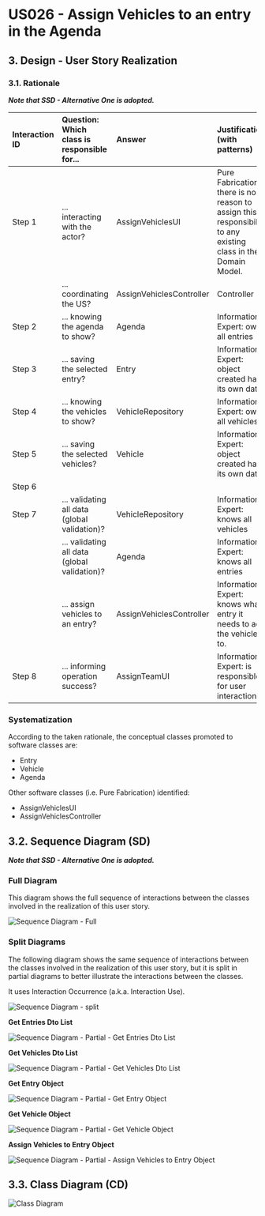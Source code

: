 # US026 - Assign Vehicles to an entry in the Agenda

## 3. Design - User Story Realization 

### 3.1. Rationale

_**Note that SSD - Alternative One is adopted.**_

| Interaction ID | Question: Which class is responsible for...    | Answer                   | Justification (with patterns)                                                                                 |
|:---------------|:-----------------------------------------------|:-------------------------|:--------------------------------------------------------------------------------------------------------------|
| Step 1  		     | 	... interacting with the actor?               | AssignVehiclesUI         | Pure Fabrication: there is no reason to assign this responsibility to any existing class in the Domain Model. |
| 			  		        | 	... coordinating the US?                      | AssignVehiclesController | Controller                                                                                                    |
| Step 2 		      | 	... knowing the agenda to show?               | Agenda                   | Information Expert: owns all entries                                                                          |
| Step 3 		      | 	... saving the selected entry?                | Entry                    | Information Expert: object created has its own data                                                           |
| Step 4 		      | 	... knowing the vehicles to show?             | VehicleRepository        | Information Expert: owns all vehicles                                                                         |
| Step 5 		      | 	... saving the selected vehicles?             | Vehicle                  | Information Expert: object created has its own data                                                           |
| Step 6 		      | 	                                              |                          |                                                                                                               |
| Step 7 		      | 	... validating all data (global validation)?  | VehicleRepository        | Information Expert: knows all vehicles                                                                        |
| 		             | 	... validating all data (global validation)?  | Agenda                   | Information Expert: knows all entries                                                                         |
| 		             | 	... assign vehicles to an entry?                | AssignVehiclesController     | Information Expert: knows what entry it needs to add the vehicles to.                                           |
| Step 8 		      | 	... informing operation success?              | AssignTeamUI             | Information Expert: is responsible for user interactions.                                                     |

### Systematization ##

According to the taken rationale, the conceptual classes promoted to software classes are: 

* Entry
* Vehicle
* Agenda

Other software classes (i.e. Pure Fabrication) identified: 

* AssignVehiclesUI  
* AssignVehiclesController


## 3.2. Sequence Diagram (SD)

_**Note that SSD - Alternative One is adopted.**_

### Full Diagram

This diagram shows the full sequence of interactions between the classes involved in the realization of this user story.

![Sequence Diagram - Full](svg/us026-sequence-diagram-full.svg)

### Split Diagrams

The following diagram shows the same sequence of interactions between the classes involved in the realization of this user story, but it is split in partial diagrams to better illustrate the interactions between the classes.

It uses Interaction Occurrence (a.k.a. Interaction Use).

![Sequence Diagram - split](svg/us026-sequence-diagram-split.svg)

**Get Entries Dto List**

![Sequence Diagram - Partial - Get Entries Dto List](svg/us026-sequence-diagram-partial-get-entries-dto-list.svg)

**Get Vehicles Dto List**

![Sequence Diagram - Partial - Get Vehicles Dto List](svg/us026-sequence-diagram-partial-get-vehicle-dto-list.svg)

**Get Entry Object**

![Sequence Diagram - Partial - Get Entry Object](svg/us026-sequence-diagram-partial-get-entry-object.svg)

**Get Vehicle Object**

![Sequence Diagram - Partial - Get Vehicle Object](svg/us026-sequence-diagram-partial-get-vehicle-object.svg)

**Assign Vehicles to Entry Object**

![Sequence Diagram - Partial - Assign Vehicles to Entry Object](svg/us026-sequence-diagram-partial-assign-vehicles.svg)

## 3.3. Class Diagram (CD)

![Class Diagram](svg/us026-class-diagram.svg)